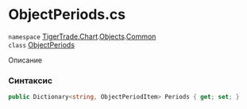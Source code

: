 
# ObjectPeriods.cs
`namespace` [TigerTrade.Chart](../../../TigerTrade.Chart.md).[Objects](../../../TigerTrade.Chart/Objects.md).[Common](../../../TigerTrade.Chart/Objects/Common.md)  
    `class` [ObjectPeriods](../../ObjectPeriods.cs.md)

Описание

### Синтаксис
```csharp
public Dictionary<string, ObjectPeriodItem> Periods { get; set; }
```
